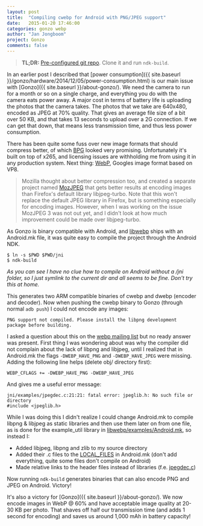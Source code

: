```yaml
---
layout: post
title:  "Compiling cwebp for Android with PNG/JPEG support"
date:   2015-01-20 17:46:00
categories: gonzo webp
author: "Jan Jongboom"
project: Gonzo
comments: false
---
```


> **TL;DR:** [Pre-configured git repo](https://github.com/comoyo/gonzo-libwebp/commit/b3a16d1bca338f787be998dd99e338d0fbb4496d). Clone it and run `ndk-build`.

In an earlier post I described that [power consumption]({{ site.baseurl }}/gonzo/hardware/2014/12/05/power-consumption.html) is our main issue with [Gonzo]({{ site.baseurl }}/about-gonzo/). We need the camera to run for a month or so on a single charge, and everything you do with the camera eats power away. A major cost in terms of battery life is uploading the photos that the camera takes. The photos that we take are 640x480, encoded as JPEG at 70% quality. That gives an average file size of a bit over 50 KB, and that takes 13 seconds to upload over a 2G connection. If we can get that down, that means less transmission time, and thus less power consumption.

There has been quite some fuss over new image formats that should compress better, of which [BPG](http://bellard.org/bpg/) looked very promising. Unfortunately it's built on top of x265, and licensing issues are withholding me from using it in any production system. Next thing: [WebP](https://developers.google.com/speed/webp/?csw=1), Googles image format based on VP8.

> Mozilla thought about better compression too, and created a separate project named [MozJPEG](https://github.com/mozilla/mozjpeg) that gets better results at encoding images than Firefox's default library libjpeg-turbo. Note that this won't replace the default JPEG library in Firefox, but is something especially for encoding images. However, when I was working on the issue MozJPEG 3 was not out yet, and I didn't look at how much improvement could be made over libjpeg-turbo.

As Gonzo is binary compatible with Android, and [libwebp](https://chromium.googlesource.com/webm/libwebp) ships with an Android.mk file, it was quite easy to compile the project through the Android NDK.

    $ ln -s $PWD $PWD/jni
    $ ndk-build

*As you can see I have no clue how to compile on Android without a /jni folder, so I just symlink to the current dir and all seems to be fine. Don't try this at home.*

This generates two ARM compatible binaries of cwebp and dwebp (encoder and decoder). Now when pushing the cwebp binary to Gonzo (through normal `adb push`) I could not encode any images:

    PNG support not compiled. Please install the libpng development package before building.

I asked a question about this on the [webp mailing list](https://groups.google.com/a/webmproject.org/forum/#!topic/webp-discuss/LeykxPzUceA) but no ready answer was present. First thing I was wondering about was why the compiler did not complain about the lack of libpng and libjpeg, until I realized that in Android.mk the flags `-DWEBP_HAVE_PNG` and `-DWEBP_HAVE_JPEG` were missing. Adding the following line helps (delete obj/ directory first):

    WEBP_CFLAGS += -DWEBP_HAVE_PNG -DWEBP_HAVE_JPEG

And gives me a useful error message:

    jni/examples/jpegdec.c:21:21: fatal error: jpeglib.h: No such file or directory
    #include <jpeglib.h>

While I was doing this I didn't realize I could change Android.mk to compile libpng & libjpeg as static libraries and then use them later on from one file, as is done for the example_util library in [libwebp/examples/Android.mk](https://github.com/comoyo/gonzo-libwebp/blob/master/examples/Android.mk), so instead I:

* Added libjpeg, libpng and zlib to my source directory
* Added their .c files to the [LOCAL_FILES](https://github.com/comoyo/gonzo-libwebp/blob/b3a16d1bca338f787be998dd99e338d0fbb4496d/Android.mk#L101) in Android.mk (don't add everything, quite some files don't compile on Android)
* Made relative links to the header files instead of libraries (f.e.  [jpegdec.c](https://github.com/comoyo/gonzo-libwebp/blob/b3a16d1bca338f787be998dd99e338d0fbb4496d/examples/jpegdec.c#L21))

Now running `ndk-build` generates binaries that can also encode PNG and JPEG on Android. Victory!

It's also a victory for [Gonzo]({{ site.baseurl }}/about-gonzo/). We now encode images in WebP @ 60% and have acceptable image quality at 20-30 KB per photo. That shaves off half our transmission time (and adds 1 second for encoding) and saves us around 1,000 mAh in battery capacity!
